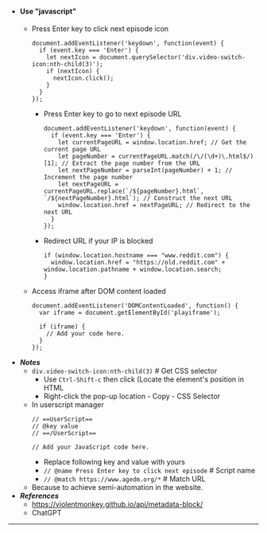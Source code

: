 - #### Use "javascript" 
    - Press Enter key to click next episode icon
      ```
      document.addEventListener('keydown', function(event) {
        if (event.key === 'Enter') {
          let nextIcon = document.querySelector('div.video-switch-icon:nth-child(3)');
          if (nextIcon) {
            nextIcon.click();
          }
        }
      });
      ```
        - Press Enter key to go to next episode URL
          ```
          document.addEventListener('keydown', function(event) {
            if (event.key === 'Enter') {
              let currentPageURL = window.location.href; // Get the current page URL
              let pageNumber = currentPageURL.match(/\/(\d+)\.html$/)[1]; // Extract the page number from the URL
              let nextPageNumber = parseInt(pageNumber) + 1; // Increment the page number
              let nextPageURL = currentPageURL.replace(`/${pageNumber}.html`, `/${nextPageNumber}.html`); // Construct the next URL
              window.location.href = nextPageURL; // Redirect to the next URL
            }
          });
          ```
        - Redirect URL if your IP is blocked
          ```
          if (window.location.hostname === "www.reddit.com") {
            window.location.href = "https://old.reddit.com" + window.location.pathname + window.location.search;
          }
          ```
    - Access iframe after DOM content loaded
      ```
      document.addEventListener('DOMContentLoaded', function() {
        var iframe = document.getElementById('playiframe');
    
        if (iframe) {
          // Add your code here.
        }
      });
      ```
- ***Notes***
    - `div.video-switch-icon:nth-child(3)` # Get CSS selector
        - Use `Ctrl-Shift-c` then click (Locate the element's position in HTML
        - Right-click the pop-up location - Copy - CSS Selector
    - In userscript manager
      ```
      // ==UserScript==
      // @key value
      // ==/UserScript==
      
      // Add your JavaScript code here.
      ```
        - Replace following key and value with yours
        - `// @name Press Enter key to click next episode` # Script name
        - `// @match https://www.agedm.org/*` # Match URL
    - Because to achieve semi-automation in the website.
- ***References***
    - https://violentmonkey.github.io/api/metadata-block/
    - ChatGPT
- ---
